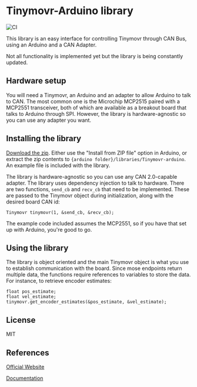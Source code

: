 
# Tinymovr-Arduino library

![CI](https://github.com/tinymovr/tinymovr-arduino/actions/workflows/ci.yaml/badge.svg)

This library is an easy interface for controlling Tinymovr through CAN Bus, using an Arduino and a CAN Adapter.

Not all functionality is implemented yet but the library is being constantly updated.

## Hardware setup

You will need a Tinymovr, an Arduino and an adapter to allow Arduino to talk to CAN. The most common one is the Microchip MCP2515 paired with a MCP2551 transceiver, both of which are available as a breakout board that talks to Arduino through SPI. However, the library is hardware-agnostic so you can use any adapter you want.

## Installing the library

[Download the zip](https://github.com/tinymovr/Tinymovr-arduino/archive/refs/heads/main.zip). Either use the "Install from ZIP file" option in Arduino, or extract the zip contents to `{arduino folder}/libraries/Tinymovr-arduino`. An example file is included with the library.

The library is hardware-agnostic so you can use any CAN 2.0-capable adapter. The library uses dependency injection to talk to hardware. There are two functions, `send_cb` and `recv_cb` that need to be implemented. These are passed to the Tinymovr object during initialization, along with the desired board CAN id:

    Tinymovr tinymovr(1, &send_cb, &recv_cb);

The example code included assumes the MCP2551, so if you have that set up with Arduino, you're good to go.

## Using the library

The library is object oriented and the main Tinymovr object is what you use to establish communication with the board. Since mose endpoints return multiple data, the functions require references to variables to store the data. For instance, to retrieve encoder estimates:

    float pos_estimate;
    float vel_estimate;
    tinymovr.get_encoder_estimates(&pos_estimate, &vel_estimate);

## License

MIT

## References

[Official Website](https://tinymovr.com)

[Documentation](https://tinymovr.readthedocs.io)
